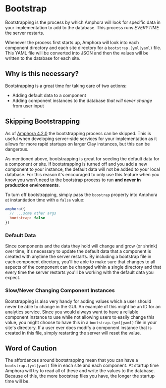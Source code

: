 # Bootstrap

Bootstrapping is the process by which Amphora will look for specific data in your implementation to add to the database. This process runs _EVERYTIME_ the server restarts.

Whenever the process first starts up, Amphora will look into each component directory and each site directory for a `bootstrap.(yml|yaml)` file. This YAML file will be converted into JSON and then the values will be written to the database for each site.

## Why is this necessary?

Bootstrapping is a great time for taking care of two actions:

- Adding default data to a component
- Adding component instances to the database _that will never change_ from user input

## Skipping Bootstrapping

As of [Amphora 4.2.0](https://github.com/clay/amphora/releases/tag/v4.2.0) the bootstrapping process can be skipped. This is useful when developing server-side services for your implementation as it allows for more rapid startups on larger Clay instances, but this can be dangerous.

As mentioned above, bootstrapping is great for seeding the default data for a component or site. If bootstrapping is turned off and you add a new component to your instance, the default data will not be added to your local database. For this reason it's encouraged to only use this feature when you know you won't need to the bootstrap process to run **and never in production environments**.

To turn off bootstrapping, simply pass the `boostrap` property into Amphora at instantiation time with a `false` value:

```javascript
amphora({
  // ...some other args
  bootstrap: false
})
```

### Default Data

Since components and the data they hold will change and grow (or shrink) over time, it's necessary to update the default data that a component is created with anytime the server restarts. By including a bootstrap file in each component directory, you'll be able to make sure that changes to all aspects of the component can be changed within a single directory and that every time the server restarts you'll be working with the default data you expect.

### Slow/Never Changing Component Instances

Bootstrapping is also very handy for adding values which a user should never be able to change in the GUI. An example of this might be an ID for an analytics service. Since you would always want to have a reliable component instance to use while not allowing users to easily change this value, you might choose to have this in a `bootstrap.(yml|yaml)` file in your site's directory. If a user ever does modify a component instance that is created in this file, simply restarting the server will reset the value.

## Word of Caution

The affordances around bootstrapping mean that you can have a `bootstrap.(yml|yaml)` file in each site and each component. At startup time Amphora will try to read all of these and write the values to the database. Because of this, the more bootstrap files you have, the longer the startup time will be.
